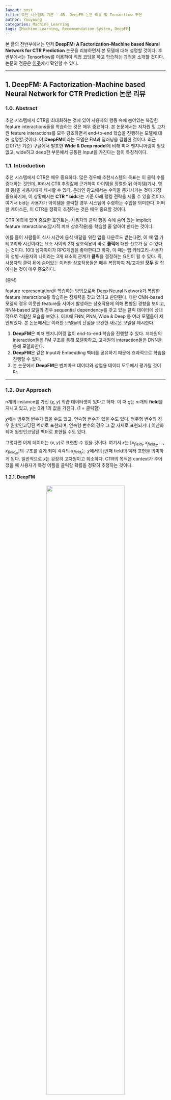 ```yaml
---
layout: post
title: 추천 시스템의 기본 - 05. DeepFM 논문 리뷰 및 Tensorflow 구현
author: Youyoung
categories: Machine_Learning
tags: [Machine_Learning, Recommendation System, DeepFM]
---
```

본 글의 전반부에서는 먼저 **DeepFM: A Factorization-Machine based Neural Network for CTR Prediction** 논문을 리뷰하면서 본 모델에 대해 설명할 것이다. 후반부에서는 Tensorflow를 이용하여 직접 코딩을 하고 학습하는 과정을 소개할 것이다. 논문의 전문은 [이곳](https://arxiv.org/pdf/1703.04247v1.pdf)에서 확인할 수 있다.  

---
## 1. DeepFM: A Factorization-Machine based Neural Network for CTR Prediction 논문 리뷰  
### 1.0. Abstract  
추천 시스템에서 CTR을 최대화하는 것에 있어 사용자의 행동 속에 숨어있는 복잡한 feature interactions들을 학습하는 것은 매우 중요하다. 본 논문에서는 저차원 및 고차원 feature interactions를 모두 강조하면서 end-to-end 학습을 진행하는 모델에 대해 설명할 것이다. 이 **DeepFM**이라는 모델은 FM과 딥러닝을 결합한 것이다. 최근(2017년 기준) 구글에서 발표한 **Wide & Deep model**에 비해 피쳐 엔지니어링이 필요 없고, wide하고 deep한 부분에서 공통된 Input을 가진다는 점이 특징적이다.  

### 1.1. Introduction  
추천 시스템에서 CTR은 매우 중요하다. 많은 경우에 추천시스템의 목표는 이 클릭 수를 증대하는 것인데, 따라서 CTR 추정값에 근거하여 아이템을 정렬한 뒤 아이템(기사, 영화 등)을 사용자에게 제시할 수 있다. 온라인 광고에서는 수익을 증가시키는 것이 가장 중요하기에, 이 상황에서는 **CTR * bid**라는 기준 아래 랭킹 전략을 세울 수 있을 것이다. 여기서 bid는 사용자가 아이템을 클릭할 경우 시스템이 수령하는 수입을 의미한다. 어떠한 케이스든, 이 CTR을 정확히 추정하는 것은 매우 중요할 것이다.  

CTR 예측에 있어 중요한 포인트는, 사용자의 클릭 행동 속에 숨어 있는 implicit feature interactions(암시적 피쳐 상호작용)를 학습할 줄 알아야 한다는 것이다.  

예를 들어 사람들이 식사 시간에 음식 배달을 위한 앱을 다운로드 받는다면, 이 때 앱 카테고리와 시간이라는 요소 사이의 2차 상호작용이 바로 **클릭**에 대한 신호가 될 수 있다는 것이다. 10대 남자아이가 RPG게임을 좋아한다고 하자, 이 때는 앱 카테고리-사용자의 성별-사용자의 나이라는 3개 요소의 관계가 **클릭**을 결정하는 요인이 될 수 있다. 즉, 사용자의 클릭 뒤에 숨어있는 이러한 상호작용들은 매우 복잡하여 저/고차원 **모두** 잘 잡아내는 것이 매우 중요하다.  
  
(중략)  
  
feature representation을 학습하는 방법으로써 Deep Neural Network가 복잡한 feature interactions를 학습하는 잠재력을 갖고 있다고 판단된다. 다만 CNN-based 모델의 경우 이웃한 feature들 사이에 발생하는 상호작용에 의해 편향된 경향을 보이고, RNN-based 모델의 경우 sequential dependency를 갖고 있는 클릭 데이터에 상대적으로 적합한 모습을 보였다. 이후에 FNN, PNN, Wide & Deep 등 여러 모델들이 제안되었다. 본 논문에서는 이러한 모델들의 단점을 보완한 새로운 모델을 제시한다.  

1) **DeepFM**은 피쳐 엔지니어링 없이 end-to-end 학습을 진행할 수 있다. 저차원의 interaction들은 FM 구조를 통해 모델화하고, 고차원의 interaction들은 DNN을 통해 모델화한다.  
2) **DeepFM**은 같은 Input과 Embedding 벡터를 공유하기 때문에 효과적으로 학습을 진행할 수 있다.  
3) 본 논문에서 **DeepFM**은 벤치마크 데이터와 상업용 데이터 모두에서 평가될 것이다.  

---
### 1.2. Our Approach
$n$개의 instance를 가진 $(\chi, y)$ 학습 데이터셋이 있다고 하자. 이 때 $\chi$는 $m$개의 **field**를 지니고 있고, $y$는 0과 1의 값을 가진다. (1 = 클릭함)  

$\chi$에는 범주형 변수가 있을 수도 있고, 연속형 변수가 있을 수도 있다. 범주형 변수의 경우 원핫인코딩된 벡터로 표현되며, 연속형 변수의 경우 그 값 자체로 표현되거나 이산화되어 원핫인코딩된 벡터로 표현될 수도 있다.  

그렇다면 이제 데이터는 $(x, y)$로 표현할 수 있을 것이다. 여기서 $x$는 $[x_{field_1}, x_{field_2}, ..., x_{field_m}]$의 구조를 갖게 되며 각각의 $x_{field_j}$는 $\chi$에서의 j번째 field의 벡터 표현을 의미하게 된다. 일반적으로 $x$는 굉장히 고차원이고 희소하다. CTR의 목적은 context가 주어졌을 때 사용자가 특정 어플을 클릭할 확률을 정확히 추정하는 것이다.  

#### 1.2.1. DeepFM  
<center><img src="/public/img/Machine_Learning/2020-04-07-DeepFM/01.JPG" width="70%"></center>  

위 그림에서도 확인할 수 있다시피, **DeepFM**은 2가지 요소로 구성되어 있다. 이 요소들은 같은 Input을 공유한다.  

- $i$번재 피쳐에 대해 스칼라 $w_i$: 1차원 importance를 측정함  
- latent vector $V_i$: 다른 피쳐들과의 interaction의 영향을 측정  

$V_i$의 경우 FM요소에서는 2차원 interaction을 모델화하며, Deep요소에서는 고차원 피쳐 interaction을 모델화한다. 모든 파라미터들은 통합 예측모델에서 함께 학습된다. 즉 모델을 아주 간단히 표현하자면 아래와 같다.  

$$\hat{y} = sigmoid(y_{FM} + y_{DNN})$$  
  

**FM Component**  
<center><img src="/public/img/Machine_Learning/2020-04-07-DeepFM/02.JPG" width="60%"></center>  

FM요소는 Factorization Machine이다. FM모델에 대한 설명은 [이글](2019-12-21-FM.md)에서 확인할 수 있다.  


**Deep Component**  
CTR 예측에 사용되는 Raw 데이터는 일반적으로 매우 희소하고, 고차원이며, 범주형/연속형 변수가 섞여 있고, 일종의 field(성별, 위치, 나이 등)로 그룹화되어 있다는 특징을 지닌다. 따라서 **Embedding Layer**로 이러한 정보들을 압축하여 저차원의, dense한 실수 벡터를 만들어서 Input을 재가공할 필요가 있다.  

아래 그림은 **Input Layer**에서 **Embedding Layer**로 이어지는 보조 네트워크를 강조한 부분이다. 여기서 확인해야 할 부분은 2가지이다. 첫 번재는, Input으로 쓰이는 Input field 벡터가 각자 다른 길이를 갖고 있을 수 있기 때문에, 이들의 임베딩은 같은 크기(**k**)여야 한다는 것이다. 두 번재는, FM 모델에서 latent 벡터로 기능했던 $V$는 본 요소에서는 Input field 벡터를 Embedding 벡터로 압축하기 위해 사용되고 학습되는 네트워크 weight가 된다는 것이다.  

<center><img src="/public/img/Machine_Learning/2020-04-07-DeepFM/06.JPG" width="60%"></center>  
  

**Embedding Layer**의 Output은 아래와 같다.  

$$ a^{{0}} = [e_1, e_2, ..., e_m] $$  

- $e_i$는 i번재 field의 Embedding  
- $m$은 field의 수  

$a^{(0)}$는 DNN에 투입되며 forward process는 다음과 같다.  

$$ a^{(l+1)} = \sigma{(W^{(l)}a^{(l)} + b^{(l)}}) $$  

- $l$: layer의 깊이  

이렇게 Dense한 실수 피쳐 벡터가 생성되면 CTR prediction을 위해 최종적으로 sigmoid 함수에 투입되게 된다.  

$$ y_{DNN} = \sigma{(W^{|H|+1} a^{|H|} + b^{|H| + 1}}) $$  

<<<<<<< HEAD
- $ㅣHㅣ$: hidden layer의 수  
=======
- $ \vert H \vert $: hidden layer의 수  
>>>>>>> bd1345af00dac54e8d3e48c9ddd42b88f3087e54

<center> (중략) </center>  

#### 1.5. Conclusions  
DeepFM은 FM Component와 Deep Component를 함께 학습시킨다. 이러한 방식은 다음과 같은 장점을 지닌다.  
1) pre-training이 필요 없다.  
2) 저/고차원 feature를 모두 잘 학습한다.  
3) feature embedding을 통해 피쳐 엔지니어링이 불필요하다.  

실험 결과를 확인하면, DeepFM이 최신 모델들을 압도하고 상당한 효율성을 지닌 것을 알 수 있다.  

---
## 2. Tensorflow 구현  
### 2.1. 데이터 설명 및 데이터 변환  
구현의 핵심은 Parameter인 $w$와 $V$의 shape과 활용 방법에 대해 이해하는 것이다. 사실 구현하는 사람의 입장에서는 논문이 썩 친절하다고 느끼지는 못할 것이다. 다소 애매모호한 표현으로 읽는 사람으로 하여금 혼란을 일으키게 하는 문구나 그림 등도 존재한다. 그럼에도 침착하게 잘 생각해보면, 모델을 구축할 수 있을 것이다.  

학습 데이터로는 연봉이 5만 달러를 상회하는지의 여부를 예측하는 데이터를 사용하였고, [여기](https://archive.ics.uci.edu/ml/datasets/Adult)에서 다운로드 받을 수 있다.  

데이터는 48,842개의 Instance로 구성되어 있고, 14개의 Feature를 갖고 있으며, 이 중 6개의 변수가 연속형 변수이다. 당연히 예측 과제는 **Binary Classification**이다. 0은 연봉 5만 달러 이하를 의미하며, 전체 데이터의 25% 정도를 차지한다. 1은 연봉 5만 달러 초과를 의미한다.  

앞에서 설명한 데이터를 예로 들어 설명하도록 하겠다. 이 데이터에는 총 14개의 변수가 있다. 이 14개는 곧, field의 개수가 된다. 이 중 범주형 변수를 One-Hot 인코딩을 통해 변환시키면(물론 연속형 변수도 필요에 따라 구간화하여 범주형 변수화해도 된다.) 본 데이터는 총 108개의 칼럼을 갖게 된다. 이 108개는 곧, feature의 개수가 된다. 즉, One-Hot 인코딩을 통해 변환시킨 칼럼의 개수를 feature의 개수로, 인코딩 이전의 데이터의 칼럼의 개수를 field의 개수로 이해하면 쉽다. 논문에서는 임베딩 스킬을 이용하고 있는데, 여기서 Embedding Matrix인 $V$의 칼럼의 개수는 Hyperparameter이다.  

본 프로젝트 파일은 다음과 같이 5개의 py파일로 구성되어 있다.  
  
<center><img src="/public/img/Machine_Learning/2020-04-07-DeepFM/07.JPG" width="25%"></center>  
  

먼저 config파일을 보자. 이 파일에는 칼럼의 목록을 연속형/범주형을 구분하여 저장한 리스트와 Hyperparameter들이 저장되어 있다.  
```python
# config.py
ALL_FIELDS = ['age', 'workclass', 'fnlwgt', 'education', 'education-num',
             'marital-status', 'occupation', 'relationship', 'race',
             'sex', 'capital-gain', 'capital-loss', 'hours-per-week', 'country']
CONT_FIELDS = ['age', 'fnlwgt', 'education-num',
               'capital-gain', 'capital-loss', 'hours-per-week']
CAT_FIELDS = list(set(ALL_FIELDS).difference(CONT_FIELDS))

# Hyper-parameters for Experiment
NUM_BIN = 10
BATCH_SIZE = 256
EMBEDDING_SIZE = 5
```
  

이제 데이터를 가공할 시간이다. (데이터가 매우 커서 서버에서 데이터를 받아오는 상황이라면, 아래 코드를 pyspark로 짜면 좋을 것이다.) 지금부터 할 작업은 `field_index`와 `field_dict`를 만드는 것인데, 쉽게 말해서 아래와 같은 작업을 진행하는 것이다.  
  
<center><img src="/public/img/Machine_Learning/2020-04-07-DeepFM/05.JPG" width="100%"></center>  
  

인코딩 이후의 데이터에 대해 각 칼럼이 본래 인코딩 이전에 몇 번째 field에 속했었는지에 대한 정보를 저장한 것이 `field_index`와 `field_dict`이다.  

```python
# Preprocess
import config
from itertools import repeat
import pandas as pd
from sklearn.preprocessing import MinMaxScaler

def get_modified_data(X, all_fields, continuous_fields, categorical_fields, is_bin=False):
    field_dict = dict()
    field_index = []
    X_modified = pd.DataFrame()

    for index, col in enumerate(X.columns):
        if col not in all_fields:
            print("{} not included: Check your column list".format(col))
            raise ValueError

        if col in continuous_fields:
            scaler = MinMaxScaler()

            # 연속형 변수도 구간화 할 것인가?
            if is_bin:
                X_bin = pd.cut(scaler.fit_transform(X[[col]]).reshape(-1, ), config.NUM_BIN, labels=False)
                X_bin = pd.Series(X_bin).astype('str')

                X_bin_col = pd.get_dummies(X_bin, prefix=col, prefix_sep='-')
                field_dict[index] = list(X_bin_col.columns)
                field_index.extend(repeat(index, X_bin_col.shape[1]))
                X_modified = pd.concat([X_modified, X_bin_col], axis=1)

            else:
                X_cont_col = pd.DataFrame(scaler.fit_transform(X[[col]]), columns=[col])
                field_dict[index] = col
                field_index.append(index)
                X_modified = pd.concat([X_modified, X_cont_col], axis=1)

        if col in categorical_fields:
            X_cat_col = pd.get_dummies(X[col], prefix=col, prefix_sep='-')
            field_dict[index] = list(X_cat_col.columns)
            field_index.extend(repeat(index, X_cat_col.shape[1]))
            X_modified = pd.concat([X_modified, X_cat_col], axis=1)

    print('Data Prepared...')
    print('X shape: {}'.format(X_modified.shape))
    print('# of Feature: {}'.format(len(field_index)))
    print('# of Field: {}'.format(len(field_dict)))

    return field_dict, field_index, X_modified
```

### 2.2. 모델 빌드  
먼저 FM Component에 대해 살펴보자. **call** 함수에서 y_fm을 어떤 shape으로 반환할 지는 그 task에 맞게 변환하면 된다. 아래 코드에서는 (None, 2)의 형태로 반환되어 최종적으로 Deep Component의 (None, 2)와 합쳐져 (None, 4)의 최종 Output을 반환하게 되는데, 이 수치는 성능 향상을 위해 변경이 가능하다.  

Parameter $w$의 길이는 `num_feature(108)`이며, Parameter $V$의 shape은 `num_field(14), embedding_size(5)`이다. 그런데 아래 **call** 함수에서 보면 알 수 있듯이, 이 $V$행렬은 One-Hot 인코딩된 데이터에 곱해지는 구조이기 때문에 `tf.nn.embedding_lookup`이라는 함수를 통해 행이 복제된다. 즉, 앞서 생성한 `field_index`의 정보를 참조하여, 같은 field에서 나온 feature일 경우, 같은 Embedding Row($V$의 Row)를 공유하는 것이다.  

**new_inputs**는 Deep Component의 Input으로 쓰일 개체이다. 코드를 살펴보면, $V$라는 행렬이 FM Component에도 쓰이지만, **new_inputs**를 만들어내면서 Deep Component에도 영향을 미치는 것을 알 수 있다.  
```python
class FM_layer(tf.keras.layers.Layer):
    def __init__(self, num_feature, num_field, embedding_size, field_index):
        super(FM_layer, self).__init__()
        self.embedding_size = embedding_size    # k: 임베딩 벡터의 차원(크기)
        self.num_feature = num_feature          # f: 원래 feature 개수
        self.num_field = num_field              # m: grouped field 개수
        self.field_index = field_index          # 인코딩된 X의 칼럼들이 본래 어디 소속이었는지

        # Parameters of FM Layer
        # w: capture 1st order interactions
        # V: capture 2nd order interactions
        self.w = tf.Variable(tf.random.normal(shape=[num_feature],
                                              mean=0.0, stddev=1.0), name='w')
        self.V = tf.Variable(tf.random.normal(shape=(num_field, embedding_size),
                                              mean=0.0, stddev=0.01), name='V')

    def call(self, inputs):
        x_batch = tf.reshape(inputs, [-1, self.num_feature, 1])
        # Parameter V를 field_index에 맞게 복사하여 num_feature에 맞게 늘림
        embeds = tf.nn.embedding_lookup(params=self.V, ids=self.field_index)

        # Deep Component에서 쓸 Input
        # (batch_size, num_feature, embedding_size)
        new_inputs = tf.math.multiply(x_batch, embeds)

        # (batch_size, )
        linear_terms = tf.reduce_sum(
            tf.math.multiply(self.w, inputs), axis=1, keepdims=False)

        # (batch_size, )
        interactions = 0.5 * tf.subtract(
            tf.square(tf.reduce_sum(new_inputs, [1, 2])),
            tf.reduce_sum(tf.square(new_inputs), [1, 2])
        )

        linear_terms = tf.reshape(linear_terms, [-1, 1])
        interactions = tf.reshape(interactions, [-1, 1])

        y_fm = tf.concat([linear_terms, interactions], 1)

        return y_fm, new_inputs
```

아래는 메인 모델에 대한 코드이다. 성능 향상을 위해 Deep Component를 수정하는 것은 연구자의 자유이다. Task에 따라 가볍게 설계할 수도, 복잡하게 설계할 수도 있을 것이다. 본 코드에서는 Dropout만을 추가하여 다소 가볍게 설계하였다.  
```python
import tensorflow as tf
from layers import FM_layer

tf.keras.backend.set_floatx('float32')

class DeepFM(tf.keras.Model):

    def __init__(self, num_feature, num_field, embedding_size, field_index):
        super(DeepFM, self).__init__()
        self.embedding_size = embedding_size    # k: 임베딩 벡터의 차원(크기)
        self.num_feature = num_feature          # f: 원래 feature 개수
        self.num_field = num_field              # m: grouped field 개수
        self.field_index = field_index          # 인코딩된 X의 칼럼들이 본래 어디 소속이었는지

        self.fm_layer = FM_layer(num_feature, num_field, embedding_size, field_index)

        self.layers1 = tf.keras.layers.Dense(units=64, activation='relu')
        self.dropout1 = tf.keras.layers.Dropout(rate=0.2)
        self.layers2 = tf.keras.layers.Dense(units=16, activation='relu')
        self.dropout2 = tf.keras.layers.Dropout(rate=0.2)
        self.layers3 = tf.keras.layers.Dense(units=2, activation='relu')

        self.final = tf.keras.layers.Dense(units=1, activation='sigmoid')

    def __repr__(self):
        return "DeepFM Model: #Field: {}, #Feature: {}, ES: {}".format(
            self.num_field, self.num_feature, self.embedding_size)

    def call(self, inputs):
        # 1) FM Component: (num_batch, 2)
        y_fm, new_inputs = self.fm_layer(inputs)

        # retrieve Dense Vectors: (num_batch, num_feature*embedding_size)
        new_inputs = tf.reshape(new_inputs, [-1, self.num_feature*self.embedding_size])

        # 2) Deep Component
        y_deep = self.layers1(new_inputs)
        y_deep = self.dropout1(y_deep)
        y_deep = self.layers2(y_deep)
        y_deep = self.dropout2(y_deep)
        y_deep = self.layers3(y_deep)

        # Concatenation
        y_pred = tf.concat([y_fm, y_deep], 1)
        y_pred = self.final(y_pred)
        y_pred = tf.reshape(y_pred, [-1, ])

        return y_pred
```

### 2.3. 학습  
학습 코드는 아래와 같다. 그리 무거운 모델은 아니므로 Autograph는 사용하지 않았다.  
```python
import config
from preprocess import get_modified_data
from DeepFM import DeepFM

import numpy as np
import pandas as pd
from time import perf_counter
import tensorflow as tf
from sklearn.model_selection import train_test_split
from tensorflow.keras.metrics import BinaryAccuracy, AUC


def get_data():
    file = pd.read_csv('data/adult.data', header=None)
    X = file.loc[:, 0:13]
    Y = file.loc[:, 14].map({' <=50K': 0, ' >50K': 1})

    X.columns = config.ALL_FIELDS
    field_dict, field_index, X_modified = \
        get_modified_data(X, config.ALL_FIELDS, config.CONT_FIELDS, config.CAT_FIELDS, False)

    X_train, X_test, Y_train, Y_test = train_test_split(X_modified, Y, test_size=0.2, stratify=Y)

    train_ds = tf.data.Dataset.from_tensor_slices(
        (tf.cast(X_train.values, tf.float32), tf.cast(Y_train, tf.float32))) \
        .shuffle(30000).batch(config.BATCH_SIZE)

    test_ds = tf.data.Dataset.from_tensor_slices(
        (tf.cast(X_test.values, tf.float32), tf.cast(Y_test, tf.float32))) \
        .shuffle(10000).batch(config.BATCH_SIZE)

    return train_ds, test_ds, field_dict, field_index


# Batch 단위 학습
def train_on_batch(model, optimizer, acc, auc, inputs, targets):
    with tf.GradientTape() as tape:
        y_pred = model(inputs)
        loss = tf.keras.losses.binary_crossentropy(from_logits=False, y_true=targets, y_pred=y_pred)

    grads = tape.gradient(target=loss, sources=model.trainable_variables)

    # apply_gradients()를 통해 processed gradients를 적용함
    optimizer.apply_gradients(zip(grads, model.trainable_variables))

    # accuracy & auc
    acc.update_state(targets, y_pred)
    auc.update_state(targets, y_pred)

    return loss


# 반복 학습 함수
def train(epochs):
    train_ds, test_ds, field_dict, field_index = get_data()

    model = DeepFM(embedding_size=config.EMBEDDING_SIZE, num_feature=len(field_index),
                   num_field=len(field_dict), field_index=field_index)

    optimizer = tf.keras.optimizers.SGD(learning_rate=0.01)

    print("Start Training: Batch Size: {}, Embedding Size: {}".format(config.BATCH_SIZE, config.EMBEDDING_SIZE))
    start = perf_counter()
    for i in range(epochs):
        acc = BinaryAccuracy(threshold=0.5)
        auc = AUC()
        loss_history = []

        for x, y in train_ds:
            loss = train_on_batch(model, optimizer, acc, auc, x, y)
            loss_history.append(loss)

        print("Epoch {:03d}: 누적 Loss: {:.4f}, Acc: {:.4f}, AUC: {:.4f}".format(
            i, np.mean(loss_history), acc.result().numpy(), auc.result().numpy()))

    test_acc = BinaryAccuracy(threshold=0.5)
    test_auc = AUC()
    for x, y in test_ds:
        y_pred = model(x)
        test_acc.update_state(y, y_pred)
        test_auc.update_state(y, y_pred)

    print("테스트 ACC: {:.4f}, AUC: {:.4f}".format(test_acc.result().numpy(), test_auc.result().numpy()))
    print("Batch Size: {}, Embedding Size: {}".format(config.BATCH_SIZE, config.EMBEDDING_SIZE))
    print("걸린 시간: {:.3f}".format(perf_counter() - start))
    model.save_weights('weights/weights-epoch({})-batch({})-embedding({}).h5'.format(
        epochs, config.BATCH_SIZE, config.EMBEDDING_SIZE))


if __name__ == '__main__':
    train(epochs=100)
```
  

Embedding Size를 변환하면서 진행한 테스트 결과는 아래와 같다. (Epoch: 100)  

|Embedding Size|누적 Loss|Train ACC|Train AUC|Test ACC|Test AUC|시간|
|:--------:|:--------:|:--------:|:--------:|:--------:|:--------:|:--------:|
|10|0.3243|**0.8485**|**0.9038**|**0.8464**|0.8991|4분 0.78초|
|9|0.3386|0.8382|0.8954|0.8402|0.8975|4분 3.64초|
|8|0.3704|0.8240|0.8729|0.8260|0.8745|4분 2.79초|
|7|0.3248|0.8471|0.9033|0.8424|0.9013|4분 0.84초|
|6|0.3305|0.8433|0.9001|0.8416|**0.9041**|4분 1.28초|
|5|0.3945|0.8169|0.8512|0.8190|0.8576|4분 8.10초|


---
## Reference
https://github.com/ChenglongChen/tensorflow-DeepFM

